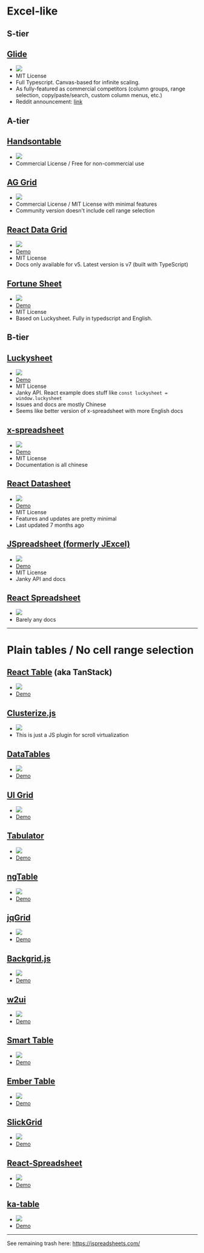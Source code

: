 # Excel-like

## S-tier

## [Glide](https://grid.glideapps.com/)

- [![](https://img.shields.io/github/stars/glideapps/glide-data-grid.svg)](https://github.com/glideapps/glide-data-grid)
- MIT License
- Full Typescript. Canvas-based for infinite scaling.
- As fully-featured as commercial competitors (column groups, range selection, copy/paste/search, custom column menus, etc.)
- Reddit announcement: [link](https://www.reddit.com/r/reactjs/comments/l2995f/we_are_open_sourcing_our_fast_react_data_grid/)

## A-tier

## [Handsontable](https://handsontable.com/)

- [![](https://img.shields.io/github/stars/handsontable/handsontable.svg)](https://github.com/handsontable/handsontable)
- Commercial License / Free for non-commercial use

## [AG Grid](https://www.ag-grid.com/)

- [![](https://img.shields.io/github/stars/ag-grid/ag-grid.svg)](https://github.com/ag-grid/ag-grid)
- Commercial License / MIT License with minimal features
- Community version doesn't include cell range selection

## [React Data Grid](https://adazzle.github.io/react-data-grid/)

- [![](https://img.shields.io/github/stars/adazzle/react-data-grid.svg)](https://github.com/adazzle/react-data-grid)
- [Demo](https://adazzle.github.io/react-data-grid/docs/examples/cell-range-selection)
- MIT License
- Docs only available for v5. Latest version is v7 (built with TypeScript)

## [Fortune Sheet](https://github.com/ruilisi/fortune-sheet)

- [![](https://img.shields.io/github/stars/ruilisi/fortune-sheet.svg)](https://github.com/ruilisi/fortune-sheet)
- [Demo](https://ruilisi.github.io/fortune-sheet-demo/?path=/story/features--basic)
- MIT License
- Based on Luckysheet. Fully in typedscript and English.

## B-tier

## [Luckysheet](https://mengshukeji.github.io/LuckysheetDocs)

- [![](https://img.shields.io/github/stars/mengshukeji/Luckysheet.svg)](https://github.com/mengshukeji/Luckysheet)
- [Demo](https://mengshukeji.github.io/LuckysheetDemo/)
- MIT License
- Janky API. React example does stuff like `const luckysheet = window.luckysheet`
- Issues and docs are mostly Chinese
- Seems like better version of x-spreadsheet with more English docs

## [x-spreadsheet](https://github.com/myliang/x-spreadsheet)

- [![](https://img.shields.io/github/stars/myliang/x-spreadsheet.svg)](https://github.com/myliang/x-spreadsheet)
- [Demo](https://myliang.github.io/x-spreadsheet/)
- MIT License
- Documentation is all chinese

## [React Datasheet](https://nadbm.github.io/react-datasheet/)

- [![](https://img.shields.io/github/stars/nadbm/react-datasheet.svg)](https://github.com/nadbm/react-datasheet)
- [Demo](https://nadbm.github.io/react-datasheet/)
- MIT License
- Features and updates are pretty minimal
- Last updated 7 months ago

## [JSpreadsheet (formerly JExcel)](https://bossanova.uk/jspreadsheet/v4/)

- [![](https://img.shields.io/github/stars/jspreadsheet/ce.svg)](https://github.com/jspreadsheet/ce)
- [Demo](https://codepen.io/hchiam/pen/qBRzXKK)
- MIT License
- Janky API and docs

## [React Spreadsheet](https://iddan.github.io/react-spreadsheet/)

- [![](https://img.shields.io/github/stars/iddan/react-spreadsheet.svg)](https://github.com/iddan/react-spreadsheet)
- Barely any docs

---

# Plain tables / No cell range selection

## [React Table](https://react-table.tanstack.com/) (aka TanStack)

- [![](https://img.shields.io/github/stars/tannerlinsley/react-table.svg)](https://github.com/tannerlinsley/react-table)
- [Demo](https://react-table.tanstack.com/docs/examples/editable-data)

## [Clusterize.js](https://nexts.github.io/Clusterize.js/)

- [![](https://img.shields.io/github/stars/NeXTs/Clusterize.js.svg)](https://github.com/NeXTs/Clusterize.js)
- This is just a JS plugin for scroll virtualization

## [DataTables](https://www.datatables.net)

- [![](https://img.shields.io/github/stars/DataTables/DataTables.svg)](https://github.com/DataTables/DataTables)
- [Demo](https://www.datatables.net/examples/advanced_init/row_grouping.html)

## [UI Grid](http://ui-grid.info)

- [![](https://img.shields.io/github/stars/angular-ui/ui-grid.svg)](https://github.com/angular-ui/ui-grid)
- [Demo](http://ui-grid.info/docs/#!/tutorial/Tutorial:%20402%20Grid%20Scrolling)

## [Tabulator](http://tabulator.info)

- [![](https://img.shields.io/github/stars/olifolkerd/tabulator.svg)](https://github.com/olifolkerd/tabulator)
- [Demo](http://tabulator.info/examples/4.9)

## [ngTable](http://esvit.github.io/ng-table/#/)

- [![](https://img.shields.io/github/stars/esvit/ng-table.svg)](https://github.com/esvit/ng-table)
- [Demo](http://esvit.github.io/ng-table/#/)

## [jqGrid](http://www.trirand.com/blog/)

- [![](https://img.shields.io/github/stars/tonytomov/jqGrid.svg)](https://github.com/tonytomov/jqGrid)
- [Demo](http://www.guriddo.net/demo/guriddojs/)

## [Backgrid.js](http://backgridjs.com/)

- [![](https://img.shields.io/github/stars/cloudflarearchive/backgrid.svg)](https://github.com/cloudflarearchive/backgrid)
- [Demo](http://backgridjs.com/#basic-example)

## [w2ui](http://w2ui.com)

- [![](https://img.shields.io/github/stars/vitmalina/w2ui.svg)](https://github.com/vitmalina/w2ui)
- [Demo](http://w2ui.com/web/demos/)

## [Smart Table](http://lorenzofox3.github.io/smart-table-website)

- [![](https://img.shields.io/github/stars/lorenzofox3/Smart-Table.svg)](https://github.com/lorenzofox3/Smart-Table)
- [Demo](https://lorenzofox3.github.io/smart-table-website/#examples-section/)

## [Ember Table](http://addepar.github.io/ember-table)

- [![](https://img.shields.io/github/stars/addepar/ember-table.svg)](https://github.com/addepar/ember-table)
- [Demo](https://opensource.addepar.com/ember-table/docs/)

## [SlickGrid](https://slickgrid.net/)

- [![](https://img.shields.io/github/stars/6pac/SlickGrid.svg)](https://github.com/6pac/SlickGrid)
- [Demo](https://6pac.github.io/SlickGrid/examples/example4-model.html)

## [React-Spreadsheet](https://github.com/felixrieseberg/React-Spreadsheet-Component)

- [![](https://img.shields.io/github/stars/felixrieseberg/React-Spreadsheet-Component.svg)](https://github.com/felixrieseberg/React-Spreadsheet-Component)
- [Demo](https://felixrieseberg.github.io/React-Spreadsheet-Component/)

## [ka-table](http://ka-table.com/docs_props.html)

- [![](https://img.shields.io/github/stars/komarovalexander/ka-table.svg)](https://github.com/komarovalexander/ka-table)
- [Demo](https://komarovalexander.github.io/ka-table/#/overview)

---

See remaining trash here: https://jspreadsheets.com/
